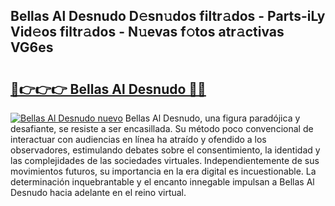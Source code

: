 ## Bellas Al Desnudo D𝚎sn𝚞dos filtr𝚊dos - Parts-iLy Vid𝚎os filtr𝚊dos - N𝚞evas f𝚘tos atr𝚊ctivas VG6es

# <h2><a href="http://mb7au8.tromn.icu/?c=Bellas+Al+Desnudo">🔗👉👉👉 Bellas Al Desnudo 🔗🔗</a></h2>

[![Bellas Al Desnudo nuevo](https://i.imgur.com/pEAQMta.gif)](http://mb7au8.tromn.icu/?c=Bellas+Al+Desnudo)
Bellas Al Desnudo, una figura paradójica y desafiante, se resiste a ser encasillada. Su método poco convencional de interactuar con audiencias en línea ha atraído y ofendido a los observadores, estimulando debates sobre el consentimiento, la identidad y las complejidades de las sociedades virtuales. Independientemente de sus movimientos futuros, su importancia en la era digital es incuestionable. La determinación inquebrantable y el encanto innegable impulsan a Bellas Al Desnudo hacia adelante en el reino virtual.
